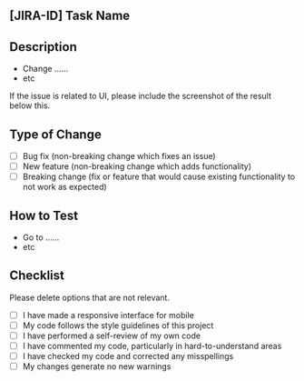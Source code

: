 ## [JIRA-ID] Task Name

## Description

- Change ......
- etc

If the issue is related to UI, please include the screenshot of the result below this.

## Type of Change

- [ ] Bug fix (non-breaking change which fixes an issue)
- [ ] New feature (non-breaking change which adds functionality)
- [ ] Breaking change (fix or feature that would cause existing functionality to not work as expected)

## How to Test

- Go to ......
- etc

## Checklist

Please delete options that are not relevant.

- [ ] I have made a responsive interface for mobile
- [ ] My code follows the style guidelines of this project
- [ ] I have performed a self-review of my own code
- [ ] I have commented my code, particularly in hard-to-understand areas
- [ ] I have checked my code and corrected any misspellings
- [ ] My changes generate no new warnings
